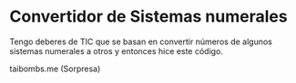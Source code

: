 # Convertidor de Sistemas numerales

Tengo deberes de TIC que se basan en convertir números de algunos sistemas numerales a otros y entonces hice este código.

taibombs.me (Sorpresa)
